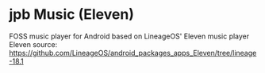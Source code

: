 # jpb Music (Eleven)
FOSS music player for Android based on LineageOS' Eleven music player<br>
Eleven source: https://github.com/LineageOS/android_packages_apps_Eleven/tree/lineage-18.1
